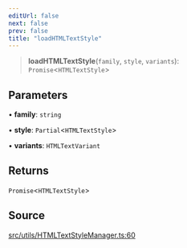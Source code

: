```yaml
---
editUrl: false
next: false
prev: false
title: "loadHTMLTextStyle"
---
```


> **loadHTMLTextStyle**(`family`, `style`, `variants`): `Promise`\<`HTMLTextStyle`\>

## Parameters

• **family**: `string`

• **style**: `Partial`\<`HTMLTextStyle`\>

• **variants**: `HTMLTextVariant`

## Returns

`Promise`\<`HTMLTextStyle`\>

## Source

[src/utils/HTMLTextStyleManager.ts:60](https://github.com/relishinc/dill-pixel/blob/10f512f7f577ca5e74162827f11215b28df5ca97/src/utils/HTMLTextStyleManager.ts#L60)
